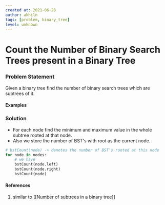 ```yaml
---
created at: 2021-06-28
author: akhiln
tags: [problem, binary_tree]
level: unknown
---
```


# Count the Number of Binary Search Trees present in a Binary Tree
### Problem Statement
Given a binary tree find the number of binary search trees which are subtrees of it.

#### Examples

### Solution
- For each node find the minimum and maximum value in the whole subtree rooted at that node.
- Also we store the number of BST's with root as the current node.


```python
# bstCount(node) -> denotes the number of BST's rooted at this node
for node in nodes:
	# we have
	bstCount(node.left)
	bstCount(node.right)
	bstCount(node)
```

#### References
1. similar to [[Number of subtrees in a binary tree]]